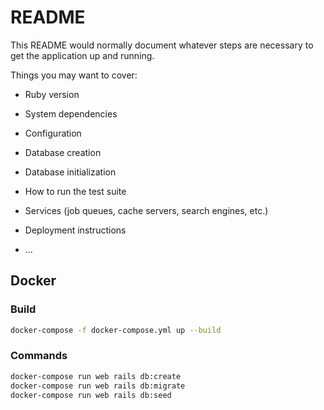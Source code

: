 # README

This README would normally document whatever steps are necessary to get the
application up and running.

Things you may want to cover:

* Ruby version

* System dependencies

* Configuration

* Database creation

* Database initialization

* How to run the test suite

* Services (job queues, cache servers, search engines, etc.)

* Deployment instructions

* ...

## Docker

### Build

```bash
docker-compose -f docker-compose.yml up --build
```

### Commands

```bash
docker-compose run web rails db:create
docker-compose run web rails db:migrate
docker-compose run web rails db:seed
```
